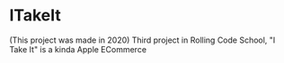 # ITakeIt

(This project was made in 2020) Third project in Rolling Code School, "I Take It" is a kinda Apple ECommerce
